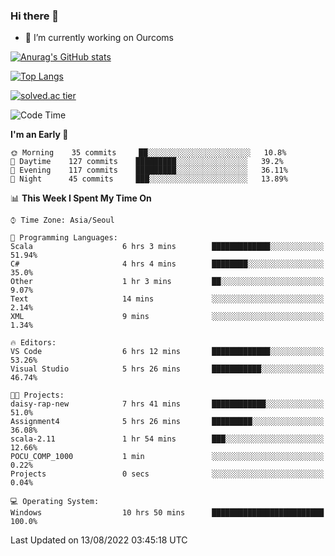 ### Hi there 👋

- 🔭 I’m currently working on Ourcoms

<!--
**Rhange/Rhange** is a ✨ _special_ ✨ repository because its `README.md` (this file) appears on your GitHub profile.

Here are some ideas to get you started:

- 🌱 I’m currently learning ...
- 👯 I’m looking to collaborate on ...
- 🤔 I’m looking for help with ...
- 💬 Ask me about ...
- 📫 How to reach me: ...
- 😄 Pronouns: ...
- ⚡ Fun fact: ...
-->

[![Anurag's GitHub stats](https://github-readme-stats.vercel.app/api?username=rhange&show_icons=true&theme=gruvbox)](https://github.com/anuraghazra/github-readme-stats)

[![Top Langs](https://github-readme-stats.vercel.app/api/top-langs/?username=rhange&layout=compact&theme=gruvbox)](https://github.com/anuraghazra/github-readme-stats)

[![solved.ac tier](http://mazassumnida.wtf/api/generate_badge?boj=rhange0511)](https://solved.ac/rhange0511)

  <!--START_SECTION:waka-->
![Code Time](http://img.shields.io/badge/Code%20Time-0%20secs-blue)

**I'm an Early 🐤** 

```text
🌞 Morning    35 commits     ██░░░░░░░░░░░░░░░░░░░░░░░   10.8% 
🌆 Daytime    127 commits    █████████░░░░░░░░░░░░░░░░   39.2% 
🌃 Evening    117 commits    █████████░░░░░░░░░░░░░░░░   36.11% 
🌙 Night      45 commits     ███░░░░░░░░░░░░░░░░░░░░░░   13.89%

```


📊 **This Week I Spent My Time On** 

```text
⌚︎ Time Zone: Asia/Seoul

💬 Programming Languages: 
Scala                    6 hrs 3 mins        █████████████░░░░░░░░░░░░   51.94% 
C#                       4 hrs 4 mins        ████████░░░░░░░░░░░░░░░░░   35.0% 
Other                    1 hr 3 mins         ██░░░░░░░░░░░░░░░░░░░░░░░   9.07% 
Text                     14 mins             ░░░░░░░░░░░░░░░░░░░░░░░░░   2.14% 
XML                      9 mins              ░░░░░░░░░░░░░░░░░░░░░░░░░   1.34%

🔥 Editors: 
VS Code                  6 hrs 12 mins       █████████████░░░░░░░░░░░░   53.26% 
Visual Studio            5 hrs 26 mins       ███████████░░░░░░░░░░░░░░   46.74%

🐱‍💻 Projects: 
daisy-rap-new            7 hrs 41 mins       ████████████░░░░░░░░░░░░░   51.0% 
Assignment4              5 hrs 26 mins       █████████░░░░░░░░░░░░░░░░   36.08% 
scala-2.11               1 hr 54 mins        ███░░░░░░░░░░░░░░░░░░░░░░   12.66% 
POCU_COMP_1000           1 min               ░░░░░░░░░░░░░░░░░░░░░░░░░   0.22% 
Projects                 0 secs              ░░░░░░░░░░░░░░░░░░░░░░░░░   0.04%

💻 Operating System: 
Windows                  10 hrs 50 mins      █████████████████████████   100.0%

```


 Last Updated on 13/08/2022 03:45:18 UTC
<!--END_SECTION:waka-->
